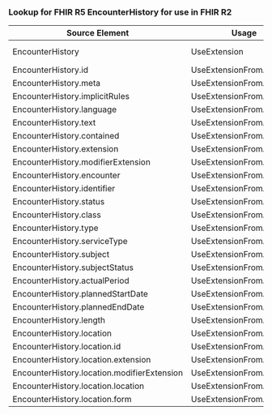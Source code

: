 ### Lookup for FHIR R5 EncounterHistory for use in FHIR R2

| Source Element | Usage | Target |
| -------------- | ----- | ------ |
| EncounterHistory | UseExtension | http://hl7.org/fhir/5.0/StructureDefinition/extension-EncounterHistory |
| EncounterHistory.id | UseExtensionFromAncestor | - |
| EncounterHistory.meta | UseExtensionFromAncestor | - |
| EncounterHistory.implicitRules | UseExtensionFromAncestor | - |
| EncounterHistory.language | UseExtensionFromAncestor | - |
| EncounterHistory.text | UseExtensionFromAncestor | - |
| EncounterHistory.contained | UseExtensionFromAncestor | - |
| EncounterHistory.extension | UseExtensionFromAncestor | - |
| EncounterHistory.modifierExtension | UseExtensionFromAncestor | - |
| EncounterHistory.encounter | UseExtensionFromAncestor | - |
| EncounterHistory.identifier | UseExtensionFromAncestor | - |
| EncounterHistory.status | UseExtensionFromAncestor | - |
| EncounterHistory.class | UseExtensionFromAncestor | - |
| EncounterHistory.type | UseExtensionFromAncestor | - |
| EncounterHistory.serviceType | UseExtensionFromAncestor | - |
| EncounterHistory.subject | UseExtensionFromAncestor | - |
| EncounterHistory.subjectStatus | UseExtensionFromAncestor | - |
| EncounterHistory.actualPeriod | UseExtensionFromAncestor | - |
| EncounterHistory.plannedStartDate | UseExtensionFromAncestor | - |
| EncounterHistory.plannedEndDate | UseExtensionFromAncestor | - |
| EncounterHistory.length | UseExtensionFromAncestor | - |
| EncounterHistory.location | UseExtensionFromAncestor | - |
| EncounterHistory.location.id | UseExtensionFromAncestor | - |
| EncounterHistory.location.extension | UseExtensionFromAncestor | - |
| EncounterHistory.location.modifierExtension | UseExtensionFromAncestor | - |
| EncounterHistory.location.location | UseExtensionFromAncestor | - |
| EncounterHistory.location.form | UseExtensionFromAncestor | - |
